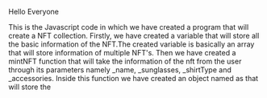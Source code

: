 Hello Everyone

This is the Javascript code in which we have created a program that will create a NFT collection.
Firstly, we have created a variable that will store all the basic information of the NFT.The created variable is basically an array that will store information of multiple NFT's.
Then we have created a mintNFT function that will take the information of the nft from the user through its parameters namely _name, _sunglasses, _shirtType and _accessories. 
Inside this function we have created an object named as  that will store the 
